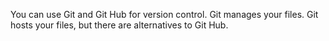 You can use Git and Git Hub for version control.
Git manages your files.
Git hosts your files, but there are alternatives to Git Hub.
